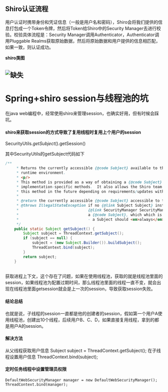 

## Shiro认证流程

用户认证时携带身份和凭证信息（一般是用户名和密码），Shiro会将我们提供的信息打包成一个Token令牌，然后将Token给Shiro中的Security Manager去进行校验。校验具体流程是：Security Manager调用Authenticator，Authenticator调用Pluggable Realms获取原始数据，然后将原始数据和用户提供的信息相匹配，如果一致，则认证成功。



**shiro类图**

## 

## ![缺失](https://img-blog.csdnimg.cn/20190612220222596.png?x-oss-process=image/watermark,type_ZmFuZ3poZW5naGVpdGk,shadow_10,text_aHR0cHM6Ly9ibG9nLmNzZG4ubmV0L2xkazk5Xw==,size_16,color_FFFFFF,t_70)



# Spring+shiro session与线程池的坑

在java web编程中，经常使用shiro来管理session，也确实好用，但有时候会踩坑。

#### shiro来获取session的方式导致了复用线程时复用上个用户的session

SecurityUtils.*getSubject*().getSession()

其中SecurityUtils的getSubject代码如下

```java
/**
     * Returns the currently accessible {@code Subject} available to the calling code depending on
     * runtime environment.
     * <p/>
     * This method is provided as a way of obtaining a {@code Subject} without having to resort to
     * implementation-specific methods.  It also allows the Shiro team to change the underlying implementation of
     * this method in the future depending on requirements/updates without affecting your code that uses it.
     *
     * @return the currently accessible {@code Subject} accessible to the calling code.
     * @throws IllegalStateException if no {@link Subject Subject} instance or
     *                               {@link SecurityManager SecurityManager} instance is available with which to obtain
     *                               a {@code Subject}, which which is considered an invalid application configuration
     *                               - a Subject should <em>always</em> be available to the caller.
     */
    public static Subject getSubject() {
        Subject subject = ThreadContext.getSubject();
        if (subject == null) {
            subject = (new Subject.Builder()).buildSubject();
            ThreadContext.bind(subject);
        }
        return subject;
    }
　　
```

获取进程上下文，这个存在了问题，如果在使用线程池，获取的就是线程池里面的session，如果线程池为配置过期时间，那么线程池里面的线程一直不变，就会出现在线程池里面getsession就会是上一次的session，导致获取session失败。

#### 结论总结

也就是说，子线程的session一直都是他的创建者的session，假如第一个用户A使用线程池，创建出10个线程，后续用户B、C、D，如果直接复用线程，拿到的都是用户A的session。

#### 解决方法

从父线程获取用户信息 Subject subject = ThreadContext.getSubject();
在子线程设置用户信息 ThreadContext.bind(subject);

#### 定时任务线程中设置管理员权限

```
DefaultWebSecurityManager manager = new DefaultWebSecurityManager();
ThreadContext.bind(manager);
```